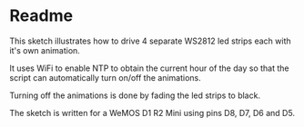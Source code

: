 # Readme #
This sketch illustrates how to drive 4 separate WS2812 led strips each with it's own animation.

It uses WiFi to enable NTP to obtain the current hour of the day so that the script can automatically turn on/off the animations.

Turning off the animations is done by fading the led strips to black.

The sketch is written for a WeMOS D1 R2 Mini using pins D8, D7, D6 and D5.
